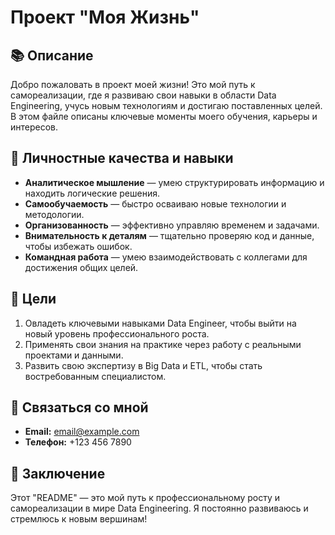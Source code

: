 # Проект "Моя Жизнь"

## 📚 Описание
Добро пожаловать в проект моей жизни! Это мой путь к самореализации, где я развиваю свои навыки в области Data Engineering, учусь новым технологиям и достигаю 
поставленных целей. В этом файле описаны ключевые моменты моего обучения, карьеры и интересов.

## 🌱 Личностные качества и навыки
- **Аналитическое мышление** — умею структурировать информацию и находить логические решения.
- **Самообучаемость** — быстро осваиваю новые технологии и методологии.
- **Организованность** — эффективно управляю временем и задачами.
- **Внимательность к деталям** — тщательно проверяю код и данные, чтобы избежать ошибок.
- **Командная работа** — умею взаимодействовать с коллегами для достижения общих целей.

## 🎯 Цели
1. Овладеть ключевыми навыками Data Engineer, чтобы выйти на новый уровень профессионального роста.
2. Применять свои знания на практике через работу с реальными проектами и данными.
3. Развить свою экспертизу в Big Data и ETL, чтобы стать востребованным специалистом.

## 🤝 Связаться со мной
- **Email:** email@example.com  
- **Телефон:** +123 456 7890

## 🏁 Заключение
Этот "README" — это мой путь к профессиональному росту и самореализации в мире Data Engineering. Я постоянно развиваюсь и стремлюсь к новым вершинам!